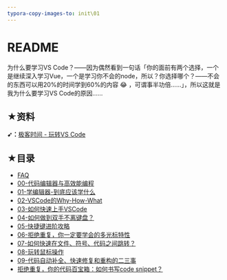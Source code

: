 ```yaml
---
typora-copy-images-to: init\01
---
```


# README

为什么要学习VS Code？——因为偶然看到一句话「你的面前有两个选择，一个是继续深入学习Vue，一个是学习你不会的node，所以？你选择哪个？——不会的东西可以用20%的时间学到60%的内容 :joy: ，可谓事半功倍……」，所以这就是我为什么要学习VS Code的原因……

## ★资料

**➹：**[极客时间 - 玩转VS Code](https://time.geekbang.org/column/119)

## ★目录

- [FAQ](./FAQ.md)
- [00-代码编辑器与高效能编程](./00-代码编辑器与高效能编程.md)
- [01-学编辑器-到底应该学什么](./01-学编辑器-到底应该学什么.md)
- [02-VSCode的Why-How-What](./02-VSCode的Why-How-What.md)
- [03-如何快速上手VSCode](./03-如何快速上手VSCode.md)
- [04-如何做到双手不离键盘？](./04-如何做到双手不离键盘.md)
- [05-快捷键进阶攻略](./05-快捷键进阶攻略.md)
- [06-拒绝重复，你一定要学会的多光标特性](./06-拒绝重复-你一定要学会的多光标特性.md)
- [07-如何快速在文件、符号、代码之间跳转？](./07-如何快速在文件、符号、代码之间跳转.md)
- [08-玩转鼠标操作](./08-玩转鼠标操作.md)
- [09-代码自动补全、快速修复和重构的二三事](./09-代码自动补全-快速修复和重构的二三事.md)
- [拒绝重复，你的代码百宝箱：如何书写code snippet？](./10-拒绝重复之code-snippet.md)

